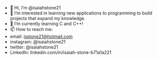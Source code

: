 - 👋 Hi, I’m @isaiahstone21
- 👀 I’m interested in learning new applications to programming to build projects that expand my knowledge. 
- 🌱 I’m currently learning C and C++!
- 📫 How to reach me:
- email: isstone21@hotmail.com
- instagram: @isaiahstone21
- twitter: @isaiahstone21
- LinkedIn: linkedin.com/in/isaiah-stone-b71a1a221

<!---
isaiahstone21/isaiahstone21 is a ✨ special ✨ repository because its `README.md` (this file) appears on your GitHub profile.
You can click the Preview link to take a look at your changes.
--->
